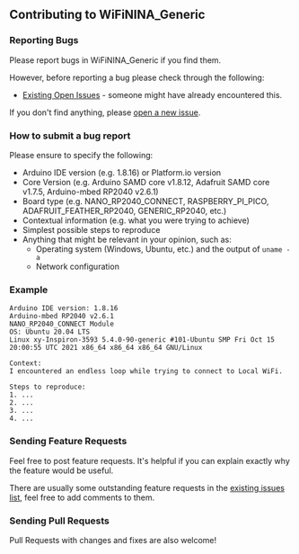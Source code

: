 ## Contributing to WiFiNINA_Generic

### Reporting Bugs

Please report bugs in WiFiNINA_Generic if you find them.

However, before reporting a bug please check through the following:

* [Existing Open Issues](https://github.com/khoih-prog/WiFiNINA_Generic/issues) - someone might have already encountered this.

If you don't find anything, please [open a new issue](https://github.com/khoih-prog/WiFiNINA_Generic/issues/new).

### How to submit a bug report

Please ensure to specify the following:

* Arduino IDE version (e.g. 1.8.16) or Platform.io version
* Core Version (e.g. Arduino SAMD core v1.8.12, Adafruit SAMD core v1.7.5, Arduino-mbed RP2040 v2.6.1)
* Board type (e.g. NANO_RP2040_CONNECT, RASPBERRY_PI_PICO, ADAFRUIT_FEATHER_RP2040, GENERIC_RP2040, etc.)
* Contextual information (e.g. what you were trying to achieve)
* Simplest possible steps to reproduce
* Anything that might be relevant in your opinion, such as:
  * Operating system (Windows, Ubuntu, etc.) and the output of `uname -a`
  * Network configuration


### Example

```
Arduino IDE version: 1.8.16
Arduino-mbed RP2040 v2.6.1
NANO_RP2040_CONNECT Module
OS: Ubuntu 20.04 LTS
Linux xy-Inspiron-3593 5.4.0-90-generic #101-Ubuntu SMP Fri Oct 15 20:00:55 UTC 2021 x86_64 x86_64 x86_64 GNU/Linux

Context:
I encountered an endless loop while trying to connect to Local WiFi.

Steps to reproduce:
1. ...
2. ...
3. ...
4. ...
```


### Sending Feature Requests

Feel free to post feature requests. It's helpful if you can explain exactly why the feature would be useful.

There are usually some outstanding feature requests in the [existing issues list](https://github.com/khoih-prog/WiFiNINA_Generic/issues?q=is%3Aopen+is%3Aissue+label%3Aenhancement), feel free to add comments to them.

### Sending Pull Requests

Pull Requests with changes and fixes are also welcome!
